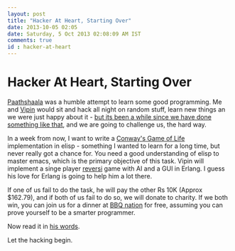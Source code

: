 ```yaml
---
layout: post
title: "Hacker At Heart, Starting Over"
date: 2013-10-05 02:05
date: Saturday, 5 Oct 2013 02:08:09 AM IST
comments: true
id : hacker-at-heart
---
```


# Hacker At Heart, Starting Over

[Paathshaala](https://github.com/nitcalicut/Paathshaala) was a humble attempt to
learn some good programming. Me and [Vipin](https://twitter.com/swvist) would
sit and hack all night on random stuff, learn new things an we were just happy
about it - [but its been a while since we have done something like
that](https://github.com/jaseemabid?tab=contributions), and we are going to
challenge us, the hard way.

In a week from now, I want to write a [Conway's Game of Life](http://en.wikipedia.org/wiki/Conway's_Game_of_Life) implementation in
elisp - something I wanted to learn for a long time, but never really got a
chance for. You need a good understanding of elisp to master emacs, which is the
primary objective of this task. Vipin will implement a singe player
[reversi](http://en.wikipedia.org/wiki/Reversi) game with AI and a GUI in
Erlang. I guess his love for Erlang is going to help him a lot there.

If one of us fail to do the task, he will pay the other Rs 10K (Approx $162.79),
and if both of us fail to do so, we will donate to charity. If we both win, you
can join us for a dinner at [BBQ nation](http://www.zomato.com/bangalore/barbeque-nation-indiranagar) for free,
assuming you can prove yourself to be a smarter programmer.

Now read it in [his words]().

Let the hacking begin.
